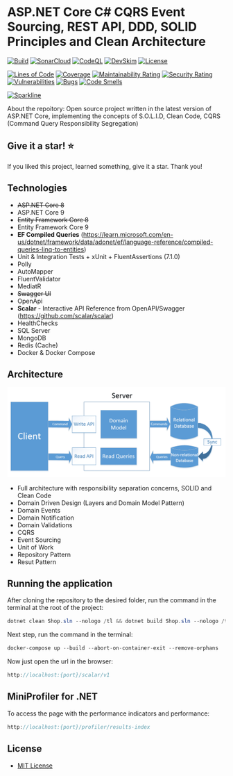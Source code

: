 # ASP.NET Core C# CQRS Event Sourcing, REST API, DDD, SOLID Principles and Clean Architecture

[![Build](https://github.com/jeangatto/ASP.NET-Core-Clean-Architecture-CQRS-Event-Sourcing/actions/workflows/dotnet.yml/badge.svg)](https://github.com/jeangatto/ASP.NET-Core-Clean-Architecture-CQRS-Event-Sourcing/actions/workflows/dotnet.yml)
[![SonarCloud](https://github.com/JeanGatto/ASP.NET-Core-Clean-Architecture-CQRS-Event-Sourcing/actions/workflows/sonar-cloud.yml/badge.svg)](https://github.com/JeanGatto/ASP.NET-Core-Clean-Architecture-CQRS-Event-Sourcing/actions/workflows/sonar-cloud.yml)
[![CodeQL](https://github.com/jeangatto/ASP.NET-Core-Clean-Architecture-CQRS-Event-Sourcing/actions/workflows/codeql-analysis.yml/badge.svg)](https://github.com/jeangatto/ASP.NET-Core-Clean-Architecture-CQRS-Event-Sourcing/actions/workflows/codeql-analysis.yml)
[![DevSkim](https://github.com/jeangatto/ASP.NET-Core-Clean-Architecture-CQRS-Event-Sourcing/actions/workflows/devskim-analysis.yml/badge.svg)](https://github.com/jeangatto/ASP.NET-Core-Clean-Architecture-CQRS-Event-Sourcing/actions/workflows/devskim-analysis.yml)
[![License](https://img.shields.io/github/license/jeangatto/ASP.NET-Core-Clean-Architecture-CQRS-Event-Sourcing.svg)](LICENSE)

[![Lines of Code](https://sonarcloud.io/api/project_badges/measure?project=ASP.NET-Core-Clean-Architecture-CQRS-Event-Sourcing&metric=ncloc)](https://sonarcloud.io/summary/new_code?id=ASP.NET-Core-Clean-Architecture-CQRS-Event-Sourcing)
[![Coverage](https://sonarcloud.io/api/project_badges/measure?project=ASP.NET-Core-Clean-Architecture-CQRS-Event-Sourcing&metric=coverage)](https://sonarcloud.io/dashboard?id=ASP.NET-Core-Clean-Architecture-CQRS-Event-Sourcing)
[![Maintainability Rating](https://sonarcloud.io/api/project_badges/measure?project=ASP.NET-Core-Clean-Architecture-CQRS-Event-Sourcing&metric=sqale_rating)](https://sonarcloud.io/dashboard?id=ASP.NET-Core-Clean-Architecture-CQRS-Event-Sourcing)
[![Security Rating](https://sonarcloud.io/api/project_badges/measure?project=ASP.NET-Core-Clean-Architecture-CQRS-Event-Sourcing&metric=security_rating)](https://sonarcloud.io/summary/new_code?id=ASP.NET-Core-Clean-Architecture-CQRS-Event-Sourcing)
[![Vulnerabilities](https://sonarcloud.io/api/project_badges/measure?project=ASP.NET-Core-Clean-Architecture-CQRS-Event-Sourcing&metric=vulnerabilities)](https://sonarcloud.io/dashboard?id=ASP.NET-Core-Clean-Architecture-CQRS-Event-Sourcing)
[![Bugs](https://sonarcloud.io/api/project_badges/measure?project=ASP.NET-Core-Clean-Architecture-CQRS-Event-Sourcing&metric=bugs)](https://sonarcloud.io/dashboard?id=ASP.NET-Core-Clean-Architecture-CQRS-Event-Sourcing)
[![Code Smells](https://sonarcloud.io/api/project_badges/measure?project=ASP.NET-Core-Clean-Architecture-CQRS-Event-Sourcing&metric=code_smells)](https://sonarcloud.io/dashboard?id=ASP.NET-Core-Clean-Architecture-CQRS-Event-Sourcing)

[![Sparkline](https://stars.medv.io/jeangatto/ASP.NET-Core-Clean-Architecture-CQRS-Event-Sourcing.svg)](https://stars.medv.io/jeangatto/ASP.NET-Core-Clean-Architecture-CQRS-Event-Sourcing)

About the repoitory:
Open source project written in the latest version of ASP.NET Core, implementing the concepts of S.O.L.I.D, Clean Code,
CQRS (Command Query Responsibility Segregation)

## Give it a star! ⭐

If you liked this project, learned something, give it a star. Thank you!

## **Technologies**

- ~~ASP.NET Core 8~~
- ASP.NET Core 9
- ~~Entity Framework Core 8~~
- Entity Framework Core 9
- **EF Compiled Queries** (https://learn.microsoft.com/en-us/dotnet/framework/data/adonet/ef/language-reference/compiled-queries-linq-to-entities)
- Unit & Integration Tests + xUnit + FluentAssertions (7.1.0)
- Polly
- AutoMapper
- FluentValidator
- MediatR
- ~~Swagger UI~~
- OpenApi
- **Scalar** - Interactive API Reference from OpenAPI/Swagger (https://github.com/scalar/scalar)
- HealthChecks
- SQL Server
- MongoDB
- Redis (Cache)
- Docker & Docker Compose

## **Architecture**

![CQRS Pattern](img/cqrs-pattern.png "CQRS Pattern")

- Full architecture with responsibility separation concerns, SOLID and Clean Code
- Domain Driven Design (Layers and Domain Model Pattern)
- Domain Events
- Domain Notification
- Domain Validations
- CQRS
- Event Sourcing
- Unit of Work
- Repository Pattern
- Resut Pattern

## Running the application

After cloning the repository to the desired folder, run the command in the terminal at the root of the project:

```csharp
dotnet clean Shop.sln --nologo /tl && dotnet build Shop.sln --nologo /tl
```

Next step, run the command in the terminal:

```csharp
docker-compose up --build --abort-on-container-exit --remove-orphans
```

Now just open the url in the browser:

```csharp
http://localhost:{port}/scalar/v1
```

## MiniProfiler for .NET

To access the page with the performance indicators and performance:

```csharp
http://localhost:{port}/profiler/results-index
```

## License

- [MIT License](https://github.com/jeangatto/ASP.NET-Core-Clean-Architecture-CQRS-Event-Sourcing/blob/main/LICENSE)
